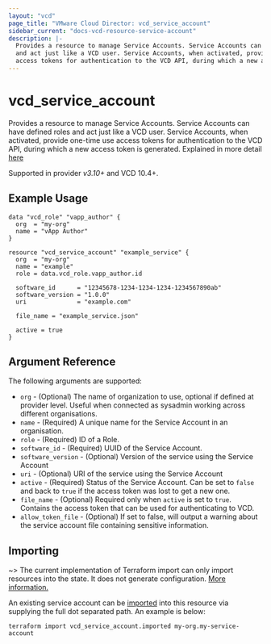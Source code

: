 ```yaml
---
layout: "vcd"
page_title: "VMware Cloud Director: vcd_service_account"
sidebar_current: "docs-vcd-resource-service-account"
description: |-
  Provides a resource to manage Service Accounts. Service Accounts can have defined roles
  and act just like a VCD user. Service Accounts, when activated, provide one-time use
  access tokens for authentication to the VCD API, during which a new access token is generated.
---
```


# vcd\_service\_account 

Provides a resource to manage Service Accounts. Service Accounts can have defined roles
and act just like a VCD user. Service Accounts, when activated, provide one-time use
access tokens for authentication to the VCD API, during which a new access token is generated.
Explained in more detail [here][service-accounts]

Supported in provider *v3.10+* and VCD 10.4+.

## Example Usage 

```hcl
data "vcd_role" "vapp_author" {
  org  = "my-org"
  name = "vApp Author"
}

resource "vcd_service_account" "example_service" {
  org  = "my-org"
  name = "example"
  role = data.vcd_role.vapp_author.id

  software_id      = "12345678-1234-1234-1234-1234567890ab"
  software_version = "1.0.0"
  uri              = "example.com"

  file_name = "example_service.json"

  active = true
}
```

## Argument Reference

The following arguments are supported:

* `org` - (Optional) The name of organization to use, optional if defined at provider level. Useful
  when connected as sysadmin working across different organisations.
* `name` - (Required) A unique name for the Service Account in an organisation.
* `role` - (Required) ID of a Role.
* `software_id` - (Required) UUID of the Service Account.
* `software_version` - (Optional) Version of the service using the Service Account
* `uri` - (Optional) URI of the service using the Service Account
* `active` - (Required) Status of the Service Account. Can be set to `false` and back to `true` if
  the access token was lost to get a new one.
* `file_name` - (Optional) Required only when `active` is set to `true`. Contains the access token
  that can be used for authenticating to VCD.
* `allow_token_file` - (Optional) If set to false, will output a warning about the service account file
  containing sensitive information.

## Importing

~> The current implementation of Terraform import can only import resources into the state.
It does not generate configuration. [More information.][docs-import]

An existing service account can be [imported][docs-import] into this resource via supplying
the full dot separated path. An example is below:

```
terraform import vcd_service_account.imported my-org.my-service-account 
```

[service-accounts]: https://blogs.vmware.com/cloudprovider/2022/07/cloud-director-service-accounts.html
[docs-import]: https://www.terraform.io/docs/import/
